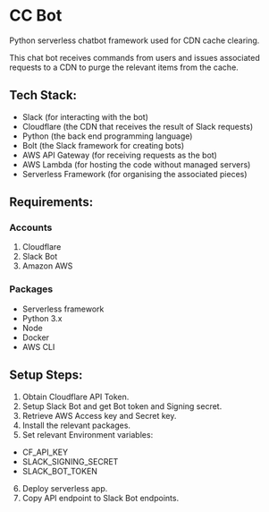 # CC Bot
Python serverless chatbot framework used for CDN cache clearing.

This chat bot receives commands from users and issues associated requests
to a CDN to purge the relevant items from the cache.

## Tech Stack:
- Slack (for interacting with the bot)
- Cloudflare (the CDN that receives the result of Slack requests)
- Python (the back end programming language)
- Bolt (the Slack framework for creating bots)
- AWS API Gateway (for receiving requests as the bot)
- AWS Lambda (for hosting the code without managed servers)
- Serverless Framework (for organising the associated pieces)

## Requirements:

### Accounts
1. Cloudflare
2. Slack Bot
3. Amazon AWS

### Packages
- Serverless framework
- Python 3.x
- Node
- Docker
- AWS CLI

## Setup Steps:
1. Obtain Cloudflare API Token.
2. Setup Slack Bot and get Bot token and Signing secret.
3. Retrieve AWS Access key and Secret key.
4. Install the relevant packages.
5. Set relevant Environment variables:
- CF_API_KEY
- SLACK_SIGNING_SECRET
- SLACK_BOT_TOKEN
6. Deploy serverless app.
7. Copy API endpoint to Slack Bot endpoints.

